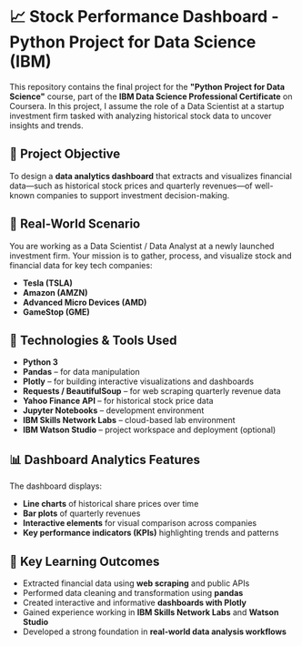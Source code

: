 # 📈 Stock Performance Dashboard - Python Project for Data Science (IBM)

This repository contains the final project for the **"Python Project for Data Science"** course, part of the **IBM Data Science Professional Certificate** on Coursera. In this project, I assume the role of a Data Scientist at a startup investment firm tasked with analyzing historical stock data to uncover insights and trends.

## 🧠 Project Objective

To design a **data analytics dashboard** that extracts and visualizes financial data—such as historical stock prices and quarterly revenues—of well-known companies to support investment decision-making.

## 💼 Real-World Scenario

You are working as a Data Scientist / Data Analyst at a newly launched investment firm. Your mission is to gather, process, and visualize stock and financial data for key tech companies:
- **Tesla (TSLA)**
- **Amazon (AMZN)**
- **Advanced Micro Devices (AMD)**
- **GameStop (GME)**

## 🔧 Technologies & Tools Used

- **Python 3**
- **Pandas** – for data manipulation
- **Plotly** – for building interactive visualizations and dashboards
- **Requests / BeautifulSoup** – for web scraping quarterly revenue data
- **Yahoo Finance API** – for historical stock price data
- **Jupyter Notebooks** – development environment
- **IBM Skills Network Labs** – cloud-based lab environment
- **IBM Watson Studio** – project workspace and deployment (optional)

## 📊 Dashboard Analytics Features

The dashboard displays:
- **Line charts** of historical share prices over time
- **Bar plots** of quarterly revenues
- **Interactive elements** for visual comparison across companies
- **Key performance indicators (KPIs)** highlighting trends and patterns

## 🚀 Key Learning Outcomes

- Extracted financial data using **web scraping** and public APIs
- Performed data cleaning and transformation using **pandas**
- Created interactive and informative **dashboards with Plotly**
- Gained experience working in **IBM Skills Network Labs** and **Watson Studio**
- Developed a strong foundation in **real-world data analysis workflows**


